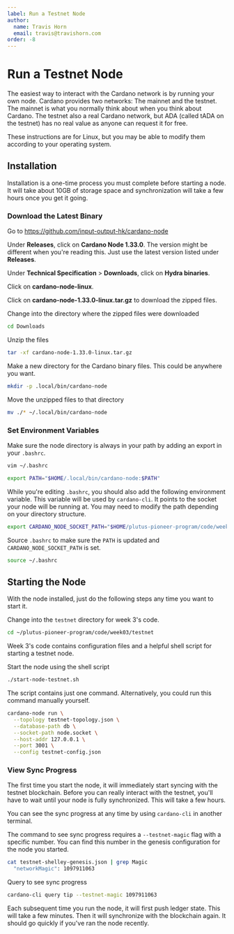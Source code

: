 ```yaml
---
label: Run a Testnet Node
author:
  name: Travis Horn
  email: travis@travishorn.com
order: -8
---
```


# Run a Testnet Node

The easiest way to interact with the Cardano network is by running your own
node. Cardano provides two networks: The mainnet and the testnet. The mainnet is
what you normally think about when you think about Cardano. The testnet also a
real Cardano network, but ADA (called tADA on the testnet) has no real value as
anyone can request it for free.

These instructions are for Linux, but you may be able to modify them according
to your operating system.

## Installation

Installation is a one-time process you must complete before starting a node. It
will take about 10GB of storage space and synchronization will take a few hours
once you get it going.

### Download the Latest Binary

Go to https://github.com/input-output-hk/cardano-node

Under **Releases**, click on **Cardano Node 1.33.0**. The version might be
different when you're reading this. Just use the latest version listed under
**Releases**.

Under **Technical Specification** > **Downloads**, click on **Hydra binaries**.

Click on **cardano-node-linux**.

Click on **cardano-node-1.33.0-linux.tar.gz** to download the zipped files.

Change into the directory where the zipped files were downloaded

```bash
cd Downloads
```

Unzip the files

```bash
tar -xf cardano-node-1.33.0-linux.tar.gz
```

Make a new directory for the Cardano binary files. This could be anywhere you
want.

```bash
mkdir -p .local/bin/cardano-node
```

Move the unzipped files to that directory

```bash
mv ./* ~/.local/bin/cardano-node
```

### Set Environment Variables

Make sure the node directory is always in your path by adding an export in your
`.bashrc`.

```bash
vim ~/.bashrc
```

```bash
export PATH="$HOME/.local/bin/cardano-node:$PATH"
```

While you're editing `.bashrc`, you should also add the following environment
variable. This variable will be used by `cardano-cli`. It points to the socket
your node will be running at. You may need to modify the path depending on your
directory structure.

```bash
export CARDANO_NODE_SOCKET_PATH="$HOME/plutus-pioneer-program/code/week03/testnet/node.socket"
```

Source `.bashrc` to make sure the `PATH` is updated and
`CARDANO_NODE_SOCKET_PATH` is set.

```bash
source ~/.bashrc
```

## Starting the Node

With the node installed, just do the following steps any time you want to start
it.

Change into the `testnet` directory for week 3's code.

```bash
cd ~/plutus-pioneer-program/code/week03/testnet
```

Week 3's code contains configuration files and a helpful shell script for
starting a testnet node.

Start the node using the shell script

```bash
./start-node-testnet.sh
```

The script contains just one command. Alternatively, you could run this command
manually yourself.

```bash
cardano-node run \
  --topology testnet-topology.json \
  --database-path db \
  --socket-path node.socket \
  --host-addr 127.0.0.1 \
  --port 3001 \
  --config testnet-config.json
```

### View Sync Progress

The first time you start the node, it will immediately start syncing with the
testnet blockchain. Before you can really interact with the testnet, you'll have
to wait until your node is fully synchronized. This will take a few hours.

You can see the sync progress at any time by using `cardano-cli` in another
terminal.

The command to see sync progress requires a `--testnet-magic` flag with a
specific number. You can find this number in the genesis configuration for the
node you started.

```bash
cat testnet-shelley-genesis.json | grep Magic
  "networkMagic": 1097911063
```

Query to see sync progress

```bash
cardano-cli query tip --testnet-magic 1097911063
```

Each subsequent time you run the node, it will first push ledger state. This
will take a few minutes. Then it will synchronize with the blockchain again. It
should go quickly if you've ran the node recently.
